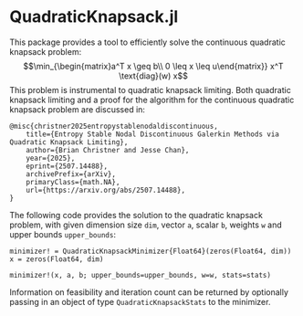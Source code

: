 # QuadraticKnapsack.jl

This package provides a tool to efficiently solve the continuous quadratic knapsack problem:
$$\min_{\begin{matrix}a^T x \geq b\\ 0 \leq x \leq u\end{matrix}} x^T \text{diag}(w) x$$
This problem is instrumental to quadratic knapsack limiting. Both quadratic knapsack limiting and a proof for the algorithm for the continuous quadratic knapsack problem are discussed in:

    @misc{christner2025entropystablenodaldiscontinuous,
        title={Entropy Stable Nodal Discontinuous Galerkin Methods via Quadratic Knapsack Limiting}, 
        author={Brian Christner and Jesse Chan},
        year={2025},
        eprint={2507.14488},
        archivePrefix={arXiv},
        primaryClass={math.NA},
        url={https://arxiv.org/abs/2507.14488}, 
    }

The following code provides the solution to the quadratic knapsack problem, with given dimension size `dim`, vector `a`, scalar `b`, weights `w` and upper bounds `upper_bounds`:

```
minimizer! = QuadraticKnapsackMinimizer{Float64}(zeros(Float64, dim))
x = zeros(Float64, dim)

minimizer!(x, a, b; upper_bounds=upper_bounds, w=w, stats=stats)
```

Information on feasibility and iteration count can be returned by optionally passing in an object of type `QuadraticKnapsackStats` to the minimizer. 
